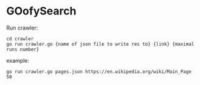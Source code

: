 # GOofySearch

Run crawler:
```
cd crawler
go run crawler.go {name of json file to write res to} {link} {maximal runs number}
```
example:
```
go run crawler.go pages.json https://en.wikipedia.org/wiki/Main_Page 50
```
